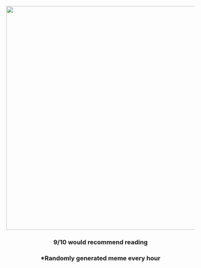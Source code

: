 <p align="center">
        <img src="https://i.redd.it/m2o2lscq9fs81.jpg" width="600" height="600">
        </p>
        <h3 align="center">9/10 would recommend reading</h3>
        <h3 align="center">*Randomly generated meme every hour</h3>
    